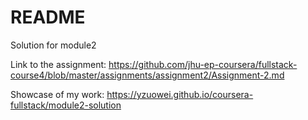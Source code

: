 # README

Solution for module2

Link to the assignment: https://github.com/jhu-ep-coursera/fullstack-course4/blob/master/assignments/assignment2/Assignment-2.md

Showcase of my work: https://yzuowei.github.io/coursera-fullstack/module2-solution